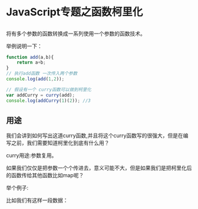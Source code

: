 # JavaScript专题之函数柯里化

##
将有多个参数的函数转换成一系列使用一个参数的函数技术。

举例说明一下：
```js
function add(a,b){
    return a+b;
}
// 执行add函数 一次传入两个参数
console.log(add(1,2));

// 假设有一个 curry函数可以做到柯里化
var addCurry = curry(add);
console.log(addCurry(1)(2)); //3
```
## 用途
我们会讲到如何写出这道curry函数,并且将这个curry函数写的很强大，但是在编写之前，我们需要知道柯里化到底有什么用？

curry用途:参数复用。

如果我们仅仅是把参数一个个传进去，意义可能不大，但是如果我们是把柯里化后的函数传给其他函数比如map呢？

举个例子:

比如我们有这样一段数据：

